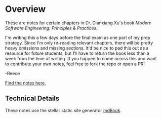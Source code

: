 # Overview

These are notes for certain chapters in Dr. Dianxiang Xu's book *Modern Software Engineering: Principles & Practices*.

I'm writing this a few days before the final exam as one part of my prep strategy. Since I'm only re-reading relevant chapters, there will be pretty heavy omissions and missing sections. It'd be nice to pad this out as a resource for future students, but I'll have to return the book less than a week from the time of writing. If you happen to come across this and want to contribute your own notes, feel free to fork the repo or open a PR!

-Reece

[Find the notes here.](https://reecemcmillin.github.io/CS449-Notes/)

## Technical Details
These notes use the stellar static site generator [mdBook](https://rust-lang.github.io/mdBook/index.html).
